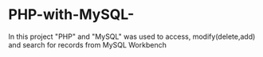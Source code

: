 # PHP-with-MySQL-
In this project "PHP" and "MySQL" was used to access, modify(delete,add) and search for records from MySQL Workbench

